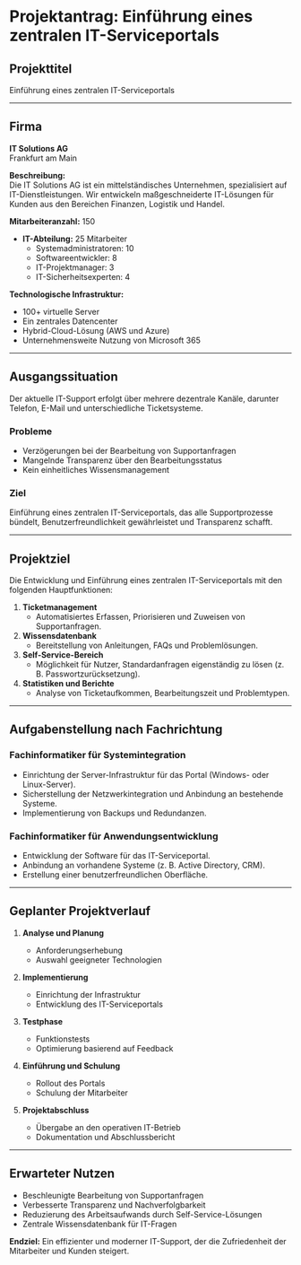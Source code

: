 # Projektantrag: Einführung eines zentralen IT-Serviceportals

## Projekttitel
Einführung eines zentralen IT-Serviceportals  

---

## Firma  
**IT Solutions AG**  
Frankfurt am Main  

**Beschreibung:**  
Die IT Solutions AG ist ein mittelständisches Unternehmen, spezialisiert auf IT-Dienstleistungen. Wir entwickeln maßgeschneiderte IT-Lösungen für Kunden aus den Bereichen Finanzen, Logistik und Handel.  

**Mitarbeiteranzahl:** 150  
- **IT-Abteilung:** 25 Mitarbeiter  
  - Systemadministratoren: 10  
  - Softwareentwickler: 8  
  - IT-Projektmanager: 3  
  - IT-Sicherheitsexperten: 4  

**Technologische Infrastruktur:**  
- 100+ virtuelle Server  
- Ein zentrales Datencenter  
- Hybrid-Cloud-Lösung (AWS und Azure)  
- Unternehmensweite Nutzung von Microsoft 365  

---

## Ausgangssituation  
Der aktuelle IT-Support erfolgt über mehrere dezentrale Kanäle, darunter Telefon, E-Mail und unterschiedliche Ticketsysteme.  

### Probleme  
- Verzögerungen bei der Bearbeitung von Supportanfragen  
- Mangelnde Transparenz über den Bearbeitungsstatus  
- Kein einheitliches Wissensmanagement  

### Ziel  
Einführung eines zentralen IT-Serviceportals, das alle Supportprozesse bündelt, Benutzerfreundlichkeit gewährleistet und Transparenz schafft.  

---

## Projektziel  
Die Entwicklung und Einführung eines zentralen IT-Serviceportals mit den folgenden Hauptfunktionen:  

1. **Ticketmanagement**  
   - Automatisiertes Erfassen, Priorisieren und Zuweisen von Supportanfragen.  
2. **Wissensdatenbank**  
   - Bereitstellung von Anleitungen, FAQs und Problemlösungen.  
3. **Self-Service-Bereich**  
   - Möglichkeit für Nutzer, Standardanfragen eigenständig zu lösen (z. B. Passwortzurücksetzung).  
4. **Statistiken und Berichte**  
   - Analyse von Ticketaufkommen, Bearbeitungszeit und Problemtypen.  

---

## Aufgabenstellung nach Fachrichtung  

### Fachinformatiker für Systemintegration  
- Einrichtung der Server-Infrastruktur für das Portal (Windows- oder Linux-Server).  
- Sicherstellung der Netzwerkintegration und Anbindung an bestehende Systeme.  
- Implementierung von Backups und Redundanzen.  

### Fachinformatiker für Anwendungsentwicklung  
- Entwicklung der Software für das IT-Serviceportal.  
- Anbindung an vorhandene Systeme (z. B. Active Directory, CRM).  
- Erstellung einer benutzerfreundlichen Oberfläche.  

---

## Geplanter Projektverlauf  

1. **Analyse und Planung**  
   - Anforderungserhebung  
   - Auswahl geeigneter Technologien  

2. **Implementierung**  
   - Einrichtung der Infrastruktur  
   - Entwicklung des IT-Serviceportals  

3. **Testphase**  
   - Funktionstests  
   - Optimierung basierend auf Feedback  

4. **Einführung und Schulung**  
   - Rollout des Portals  
   - Schulung der Mitarbeiter  

5. **Projektabschluss**  
   - Übergabe an den operativen IT-Betrieb  
   - Dokumentation und Abschlussbericht  

---

## Erwarteter Nutzen  
- Beschleunigte Bearbeitung von Supportanfragen  
- Verbesserte Transparenz und Nachverfolgbarkeit  
- Reduzierung des Arbeitsaufwands durch Self-Service-Lösungen  
- Zentrale Wissensdatenbank für IT-Fragen  

**Endziel:** Ein effizienter und moderner IT-Support, der die Zufriedenheit der Mitarbeiter und Kunden steigert.  
